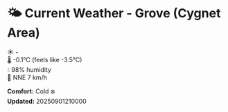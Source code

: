 # 🌤️ Current Weather - Grove (Cygnet Area)

☀️ **-**  
🌡️ -0.1°C (feels like -3.5°C)  
💧 98% humidity  
💨 NNE 7 km/h  

**Comfort:** Cold ❄️  
**Updated:** 20250901210000
